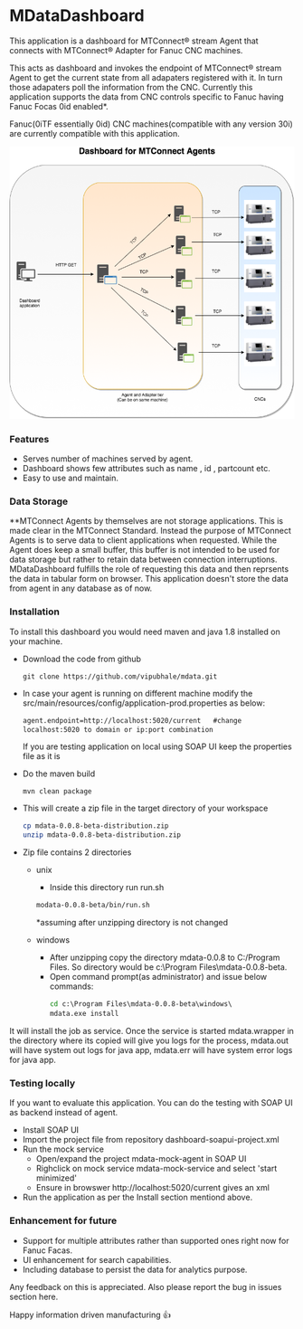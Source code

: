 # MDataDashboard 

This application is a dashboard for MTConnect® stream Agent that connects with MTConnect® Adapter for Fanuc CNC machines. 

This acts as dashboard and invokes the endpoint of MTConnect® stream Agent to get the current state from all adapaters registered with it. In turn those adapaters poll the information from the CNC. 
Currently this application supports the data from CNC controls specific to Fanuc having Fanuc Focas 0id enabled*.
 
 Fanuc(0iTF essentially 0id) CNC machines(compatible with any version 30i) are currently compatible with this application. 

![MdataDashboard](dashboard.png)

### Features
- Serves number of machines served by agent.
- Dashboard shows few attributes such as name , id , partcount etc.
- Easy to use and maintain.


### Data Storage 
**MTConnect Agents by themselves are not storage applications.
This is made clear in the MTConnect Standard. Instead the purpose of MTConnect Agents is to serve data to client applications when requested. While the Agent does keep a small buffer, this buffer is not intended to be used for data storage but rather to retain data between connection interruptions. MDataDashboard fulfills the role of requesting this data and then reprsents the data in tabular form on browser. This application doesn't store the data from agent in any database as of now. 

### Installation

To install this dashboard you would need maven and java 1.8 installed on your machine. 

* Download the code from github 

    ``` git
    git clone https://github.com/vipubhale/mdata.git
    ```
* In case your agent is running on different machine modify the src/main/resources/config/application-prod.properties as below:
	```
    agent.endpoint=http://localhost:5020/current   #change localhost:5020 to domain or ip:port combination     
    ```
    If you are testing application on local using SOAP UI keep the properties file as it is
* Do the maven build
	``` maven
    mvn clean package
    ```
* This will create a zip file in the target directory of your workspace
	``` sh
    cp mdata-0.0.8-beta-distribution.zip
    unzip mdata-0.0.8-beta-distribution.zip
    ```
* Zip file contains 2 directories 
    * unix
    	* Inside this directory run run.sh
    	``` sh
        modata-0.0.8-beta/bin/run.sh 		
        ```
        *assuming after unzipping directory is not changed

    * windows
       * After unzipping copy the directory mdata-0.0.8 to C:/Program Files. So directory would be c:\Program Files\mdata-0.0.8-beta.
	   * Open command prompt(as administrator) and issue below commands:
          ``` bat
          cd c:\Program Files\mdata-0.0.8-beta\windows\
          mdata.exe install 
          ```
It will install the job as service. Once the service is started mdata.wrapper in the directory where its copied will give you logs for the process, mdata.out will have system out logs for java app, mdata.err will have system error logs for java app.

### Testing locally
If you want to evaluate this application. You can do the testing with SOAP UI as backend instead of agent.

* Install SOAP UI
* Import the project file from repository dashboard-soapui-project.xml
* Run the mock service 
	* Open/expand the project mdata-mock-agent in SOAP UI
	* Righclick on mock service mdata-mock-service and select 'start minimized'
	* Ensure in browswer http://localhost:5020/current gives an xml
* Run the application as per the Install section mentiond above.

### Enhancement for future
* Support for multiple attributes rather than supported ones right now for Fanuc Facas.
* UI enhancement for search capabilities.
* Including database to persist the data for analytics purpose.

Any feedback on this is appreciated. Also please report the bug in issues section here. 

Happy information driven manufacturing :+1: